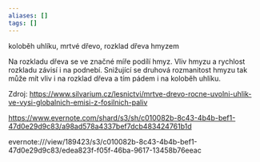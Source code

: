 ```yaml
---
aliases: []
tags: []
---
```

koloběh uhlíku, mrtvé dřevo, rozklad dřeva hmyzem

Na rozkladu dřeva se ve značné míře podílí hmyz. Vliv hmyzu a rychlost rozkladu závisí i na podnebí.
Snižující se druhová rozmanitost hmyzu tak může mít vliv i na rozklad dřeva a tím pádem i na koloběh uhlíku.

Zdroj:
https://www.silvarium.cz/lesnictvi/mrtve-drevo-rocne-uvolni-uhlik-ve-vysi-globalnich-emisi-z-fosilnich-paliv

https://www.evernote.com/shard/s3/sh/c010082b-8c43-4b4b-bef1-47d0e29d9c83/a98ad578a4337bef7dcb483424761b1d

evernote:///view/189423/s3/c010082b-8c43-4b4b-bef1-47d0e29d9c83/edea823f-f05f-46ba-9617-13458b76eeac
